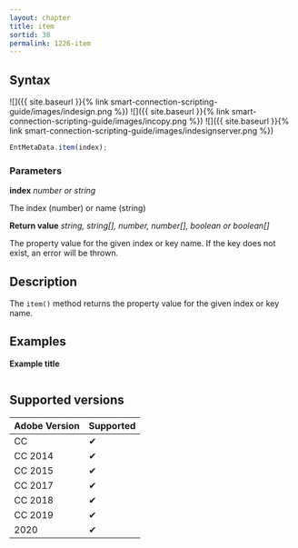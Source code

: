 ```yaml
---
layout: chapter
title: item
sortid: 38
permalink: 1226-item
---
```

## Syntax

![]({{ site.baseurl }}{% link smart-connection-scripting-guide/images/indesign.png %}) ![]({{ site.baseurl }}{% link smart-connection-scripting-guide/images/incopy.png %}) ![]({{ site.baseurl }}{% link smart-connection-scripting-guide/images/indesignserver.png %})
```javascript
EntMetaData.item(index);
```

### Parameters

**index** *number or string* 

The index (number) or name (string)

**Return value** *string, string[], number, number[], boolean or boolean[]*

The property value for the given index or key name. If the key does not exist, an error will be thrown.

## Description

The `item()` method returns the property value for the given index or key name. 

## Examples

**Example title**

```javascript
```

## Supported versions

| Adobe Version | Supported |
|---------------|---------|
| CC            | ✔       |
| CC 2014       | ✔       |
| CC 2015       | ✔       |
| CC 2017       | ✔       |
| CC 2018       | ✔       |
| CC 2019       | ✔       |
| 2020          | ✔       |